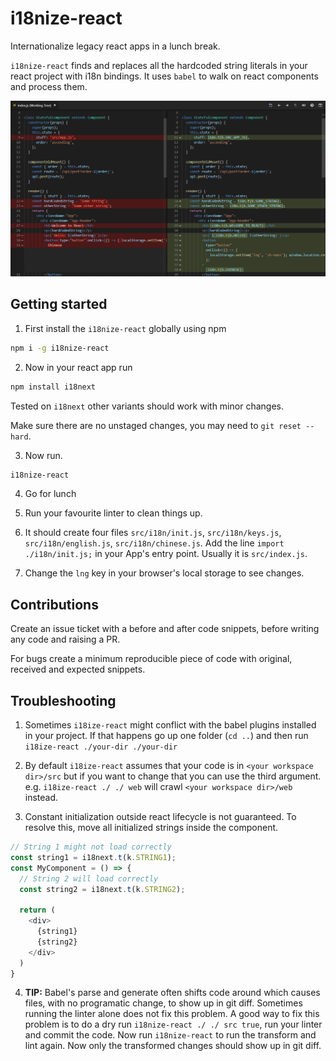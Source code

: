 # i18nize-react

Internationalize legacy react apps in a lunch break.

`i18nize-react` finds and replaces all the hardcoded string literals in your react project with i18n bindings. It uses `babel` to walk on react components and process them.

![diff](./documentation/diff.png)

## Getting started

1. First install the `i18nize-react` globally using npm

```sh
npm i -g i18nize-react
```

2. Now in your react app run

```sh
npm install i18next
```
Tested on `i18next` other variants should work with minor changes.

Make sure there are no unstaged changes, you may need to `git reset --hard`.

3. Now run.
```sh
i18nize-react
```

4. Go for lunch

5. Run your favourite linter to clean things up.

6. It should create four files `src/i18n/init.js`, `src/i18n/keys.js`, `src/i18n/english.js`, `src/i18n/chinese.js`. Add the line `import ./i18n/init.js;` in your App's entry point. Usually it is `src/index.js`.

7. Change the `lng` key in your browser's local storage to see changes.

## Contributions

Create an issue ticket with a before and after code snippets, before writing any code and raising a PR.

For bugs create a minimum reproducible piece of code with original, received and expected snippets.

## Troubleshooting

1. Sometimes `i18ize-react` might conflict with the babel plugins installed in your project. If that happens go up one folder (`cd ..`) and then run `i18ize-react ./your-dir ./your-dir`

2. By default `i18ize-react` assumes that your code is in `<your workspace dir>/src` but if you want to change that you can use the third argument. e.g. `i18ize-react ./ ./ web` will crawl  `<your workspace dir>/web` instead.

3. Constant initialization outside react lifecycle is not guaranteed. To resolve this, move all initialized strings inside the component.

```js
// String 1 might not load correctly 
const string1 = i18next.t(k.STRING1);
const MyComponent = () => {
  // String 2 will load correctly
  const string2 = i18next.t(k.STRING2);

  return (
    <div>
      {string1}
      {string2}
    </div>
  )
}
```

4. **TIP:** Babel's parse and generate often shifts code around which causes files, with no programatic change, to show up in git diff. Sometimes running the linter alone does not fix this problem. A good way to fix this problem is to do a dry run `i18nize-react ./ ./ src true`, run your linter and commit the code. Now run `i18nize-react` to run the transform and lint again. Now only the transformed changes should show up in git diff.
